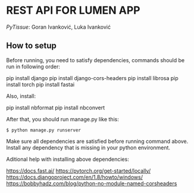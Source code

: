 # REST API FOR LUMEN APP

_PyTissue_: Goran Ivanković, Luka Ivanković

## How to setup

Before running, you need to satisfy dependencies, commands should be run in following order:

pip install django
pip install django-cors-headers
pip install librosa
pip install torch
pip install fastai

Also, install:

pip install nbformat
pip install nbconvert

After that, you should run manage.py like this:

`$ python manage.py runserver`

Make sure all dependencies are satisfied before running command above.
Install any dependency that is missing in your python environment.

Aditional help with installing above dependencies:

https://docs.fast.ai/
https://pytorch.org/get-started/locally/
https://docs.djangoproject.com/en/1.8/howto/windows/
https://bobbyhadz.com/blog/python-no-module-named-corsheaders